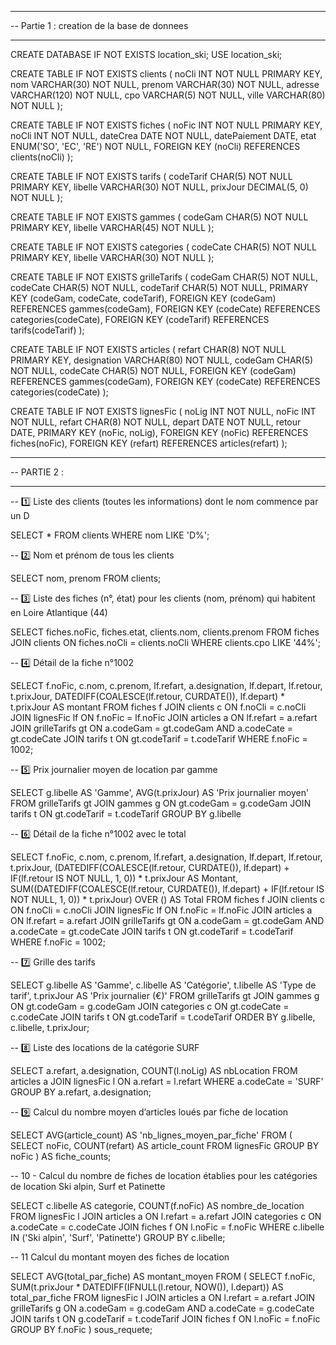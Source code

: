 -- ----------------------------------------------------------------------------------------------------------------
-- Partie 1 : creation de la base de donnees 
-- ----------------------------------------------------------------------------------------------------------------

CREATE DATABASE IF NOT EXISTS location_ski;
USE location_ski;


CREATE TABLE IF NOT EXISTS clients (
    noCli INT NOT NULL PRIMARY KEY,
    nom VARCHAR(30) NOT NULL,
    prenom VARCHAR(30) NOT NULL,
    adresse VARCHAR(120) NOT NULL,
    cpo VARCHAR(5) NOT NULL,
    ville VARCHAR(80) NOT NULL
);


CREATE TABLE IF NOT EXISTS fiches (
    noFic INT NOT NULL PRIMARY KEY,
    noCli INT NOT NULL,
    dateCrea DATE NOT NULL,
    datePaiement DATE,
    etat ENUM('SO', 'EC', 'RE') NOT NULL,
    FOREIGN KEY (noCli) REFERENCES clients(noCli)
);


CREATE TABLE IF NOT EXISTS tarifs (
    codeTarif CHAR(5) NOT NULL PRIMARY KEY,
    libelle VARCHAR(30) NOT NULL,
    prixJour DECIMAL(5, 0) NOT NULL
);


CREATE TABLE IF NOT EXISTS gammes (
    codeGam CHAR(5) NOT NULL PRIMARY KEY,
    libelle VARCHAR(45) NOT NULL
);


CREATE TABLE IF NOT EXISTS categories (
    codeCate CHAR(5) NOT NULL PRIMARY KEY,
    libelle VARCHAR(30) NOT NULL
);



CREATE TABLE IF NOT EXISTS grilleTarifs (
    codeGam CHAR(5) NOT NULL,
    codeCate CHAR(5) NOT NULL,
    codeTarif CHAR(5) NOT NULL,
    PRIMARY KEY (codeGam, codeCate, codeTarif),
    FOREIGN KEY (codeGam) REFERENCES gammes(codeGam),
    FOREIGN KEY (codeCate) REFERENCES categories(codeCate),
    FOREIGN KEY (codeTarif) REFERENCES tarifs(codeTarif)
);


CREATE TABLE IF NOT EXISTS articles (
    refart CHAR(8) NOT NULL PRIMARY KEY,
    designation VARCHAR(80) NOT NULL,
    codeGam CHAR(5) NOT NULL,
    codeCate CHAR(5) NOT NULL,
    FOREIGN KEY (codeGam) REFERENCES gammes(codeGam),
    FOREIGN KEY (codeCate) REFERENCES categories(codeCate)
);


CREATE TABLE IF NOT EXISTS lignesFic (
    noLig INT NOT NULL,
    noFic INT NOT NULL,
    refart CHAR(8) NOT NULL,
    depart DATE NOT NULL,
    retour DATE,
    PRIMARY KEY (noFic, noLig),
    FOREIGN KEY (noFic) REFERENCES fiches(noFic),
    FOREIGN KEY (refart) REFERENCES articles(refart)
);


-- ----------------------------------------------------------------------------------------------------------------
-- PARTIE 2 : 
-- ----------------------------------------------------------------------------------------------------------------

-- 1️⃣ Liste des clients (toutes les informations) dont le nom commence par un D

SELECT *
FROM clients
WHERE nom LIKE 'D%';

-- 2️⃣ Nom et prénom de tous les clients

SELECT nom, prenom
FROM clients;


-- 3️⃣ Liste des fiches (n°, état) pour les clients (nom, prénom) qui habitent en Loire Atlantique (44)

SELECT 
    fiches.noFic, 
    fiches.etat, 
    clients.nom, 
    clients.prenom
FROM 
    fiches
JOIN 
    clients 
ON 
    fiches.noCli = clients.noCli
WHERE 
    clients.cpo LIKE '44%';

-- 4️⃣ Détail de la fiche n°1002

SELECT 
    f.noFic, 
    c.nom, 
    c.prenom, 
    lf.refart, 
    a.designation, 
    lf.depart, 
    lf.retour, 
    t.prixJour, 
    DATEDIFF(COALESCE(lf.retour, CURDATE()), lf.depart) * t.prixJour AS montant
FROM fiches f
JOIN clients c ON f.noCli = c.noCli
JOIN lignesFic lf ON f.noFic = lf.noFic
JOIN articles a ON lf.refart = a.refart
JOIN grilleTarifs gt ON a.codeGam = gt.codeGam AND a.codeCate = gt.codeCate
JOIN tarifs t ON gt.codeTarif = t.codeTarif
WHERE f.noFic = 1002;

-- 5️⃣ Prix journalier moyen de location par gamme

SELECT 
    g.libelle AS 'Gamme',
    AVG(t.prixJour) AS 'Prix journalier moyen'
FROM 
    grilleTarifs gt
JOIN 
    gammes g ON gt.codeGam = g.codeGam
JOIN 
    tarifs t ON gt.codeTarif = t.codeTarif
GROUP BY 
    g.libelle

-- 6️⃣ Détail de la fiche n°1002 avec le total

SELECT 
    f.noFic, 
    c.nom, 
    c.prenom, 
    lf.refart, 
    a.designation, 
    lf.depart, 
    lf.retour, 
    t.prixJour, 
    (DATEDIFF(COALESCE(lf.retour, CURDATE()), lf.depart) + IF(lf.retour IS NOT NULL, 1, 0)) * t.prixJour AS Montant,
    SUM((DATEDIFF(COALESCE(lf.retour, CURDATE()), lf.depart) + IF(lf.retour IS NOT NULL, 1, 0)) * t.prixJour) OVER () AS Total
FROM fiches f
JOIN clients c ON f.noCli = c.noCli
JOIN lignesFic lf ON f.noFic = lf.noFic
JOIN articles a ON lf.refart = a.refart
JOIN grilleTarifs gt ON a.codeGam = gt.codeGam AND a.codeCate = gt.codeCate
JOIN tarifs t ON gt.codeTarif = t.codeTarif
WHERE f.noFic = 1002;


-- 7️⃣ Grille des tarifs

SELECT 
    g.libelle AS 'Gamme',
    c.libelle AS 'Catégorie',
    t.libelle AS 'Type de tarif',
    t.prixJour AS 'Prix journalier (€)'
FROM 
    grilleTarifs gt
JOIN 
    gammes g ON gt.codeGam = g.codeGam
JOIN 
    categories c ON gt.codeCate = c.codeCate
JOIN 
    tarifs t ON gt.codeTarif = t.codeTarif
ORDER BY 
    g.libelle, c.libelle, t.prixJour;


-- 8️⃣ Liste des locations de la catégorie SURF 

SELECT 
    a.refart,
    a.designation,
    COUNT(l.noLig) AS nbLocation
FROM 
    articles a
JOIN 
    lignesFic l ON a.refart = l.refart
WHERE 
    a.codeCate = 'SURF'
GROUP BY 
    a.refart, a.designation;

-- 9️⃣ Calcul du nombre moyen d’articles loués par fiche de location

SELECT 
    AVG(article_count) AS 'nb_lignes_moyen_par_fiche'
FROM (
    SELECT 
        noFic, 
        COUNT(refart) AS article_count
    FROM 
        lignesFic
    GROUP BY 
        noFic
) AS fiche_counts;

-- 10 - Calcul du nombre de fiches de location établies pour les catégories de location Ski alpin, Surf et Patinette

SELECT 
    c.libelle AS categorie, 
    COUNT(f.noFic) AS nombre_de_location
FROM 
    lignesFic l
JOIN 
    articles a ON l.refart = a.refart
JOIN 
    categories c ON a.codeCate = c.codeCate
JOIN 
    fiches f ON l.noFic = f.noFic
WHERE 
    c.libelle IN ('Ski alpin', 'Surf', 'Patinette')
GROUP BY 
    c.libelle;

-- 11 Calcul du montant moyen des fiches de location

SELECT 
    AVG(total_par_fiche) AS montant_moyen
FROM (
    SELECT 
        f.noFic,
        SUM(t.prixJour * DATEDIFF(IFNULL(l.retour, NOW()), l.depart)) AS total_par_fiche
    FROM 
        lignesFic l
    JOIN 
        articles a ON l.refart = a.refart
    JOIN 
        grilleTarifs g ON a.codeGam = g.codeGam AND a.codeCate = g.codeCate
    JOIN 
        tarifs t ON g.codeTarif = t.codeTarif
    JOIN 
        fiches f ON l.noFic = f.noFic
    GROUP BY 
        f.noFic
) sous_requete;
